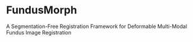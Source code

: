 # FundusMorph
A Segmentation-Free Registration Framework for Deformable Multi-Modal Fundus Image Registration
